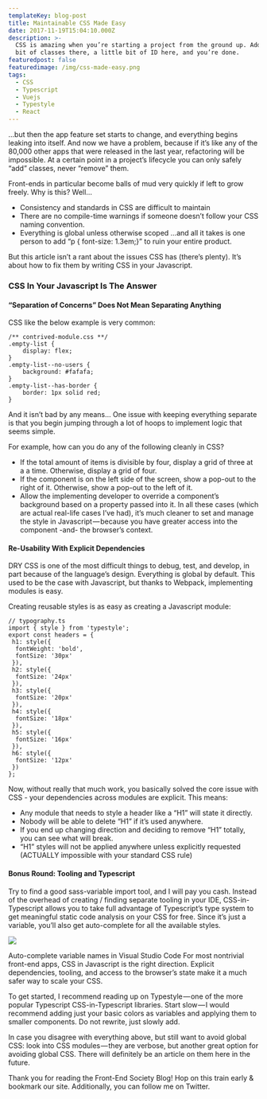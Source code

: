 ```yaml
---
templateKey: blog-post
title: Maintainable CSS Made Easy
date: 2017-11-19T15:04:10.000Z
description: >-
  CSS is amazing when you’re starting a project from the ground up. Add a little
  bit of classes there, a little bit of ID here, and you’re done.
featuredpost: false
featuredimage: /img/css-made-easy.png
tags:
  - CSS
  - Typescript
  - Vuejs
  - Typestyle
  - React
---
```

…but then the app feature set starts to change, and everything begins leaking into itself. And now we have a problem, because if it’s like any of the 80,000 other apps that were released in the last year, refactoring will be impossible. At a certain point in a project’s lifecycle you can only safely “add” classes, never “remove” them.

Front-ends in particular become balls of mud very quickly if left to grow freely. Why is this? Well…

* Consistency and standards in CSS are difficult to maintain
* There are no compile-time warnings if someone doesn’t follow your CSS naming convention.
* Everything is global unless otherwise scoped
  …and all it takes is one person to add “p { font-size: 1.3em;}” to ruin your entire product.

But this article isn’t a rant about the issues CSS has (there’s plenty). It’s about how to fix them by writing CSS in your Javascript.

### CSS In Your Javascript Is The Answer

#### “Separation of Concerns” Does Not Mean Separating Anything

CSS like the below example is very common:

```
/** contrived-module.css **/
.empty-list {
    display: flex;
}
.empty-list--no-users {
    background: #fafafa;
}
.empty-list--has-border {
    border: 1px solid red;
}
```

And it isn’t bad by any means… One issue with keeping everything separate is that you begin jumping through a lot of hoops to implement logic that seems simple.

For example, how can you do any of the following cleanly in CSS?

* If the total amount of items is divisible by four, display a grid of three at a a time. Otherwise, display a grid of four.
* If the component is on the left side of the screen, show a pop-out to the right of it. Otherwise, show a pop-out to the left of it.
* Allow the implementing developer to override a component’s background based on a property passed into it.
  In all these cases (which are actual real-life cases I’ve had), it’s much cleaner to set and manage the style in Javascript — because you have greater access into the component -and- the browser’s context.

#### Re-Usability With Explicit Dependencies

DRY CSS is one of the most difficult things to debug, test, and develop, in part because of the language’s design. Everything is global by default. This used to be the case with Javascript, but thanks to Webpack, implementing modules is easy.

Creating reusable styles is as easy as creating a Javascript module:

```
// typography.ts
import { style } from 'typestyle';
export const headers = {
 h1: style({
  fontWeight: 'bold',
  fontSize: '30px'
 }),
 h2: style({
  fontSize: '24px'
 }),
 h3: style({
  fontSize: '20px'
 }),
 h4: style({
  fontSize: '18px'
 }),
 h5: style({
  fontSize: '16px'
 }),
 h6: style({
  fontSize: '12px'
 })
};
```

Now, without really that much work, you basically solved the core issue with CSS - your dependencies across modules are explicit. This means:

* Any module that needs to style a header like a “H1” will state it directly.
* Nobody will be able to delete “H1” if it’s used anywhere.
* If you end up changing direction and deciding to remove “H1” totally, you can see what will break.
* “H1” styles will not be applied anywhere unless explicitly requested (ACTUALLY impossible with your standard CSS rule)

#### Bonus Round: Tooling and Typescript

Try to find a good sass-variable import tool, and I will pay you cash. Instead of the overhead of creating / finding separate tooling in your IDE, CSS-in-Typescript allows you to take full advantage of Typescript’s type system to get meaningful static code analysis on your CSS for free. Since it’s just a variable, you’ll also get auto-complete for all the available styles.

![](/img/css-made-easy.png)

Auto-complete variable names in Visual Studio Code
For most nontrivial front-end apps, CSS in Javascript is the right direction. Explicit dependencies, tooling, and access to the browser’s state make it a much safer way to scale your CSS.

To get started, I recommend reading up on Typestyle — one of the more popular Typescript CSS-in-Typescript libraries. Start slow — I would recommend adding just your basic colors as variables and applying them to smaller components. Do not rewrite, just slowly add.

In case you disagree with everything above, but still want to avoid global CSS: look into CSS modules — they are verbose, but another great option for avoiding global CSS. There will definitely be an article on them here in the future.

Thank you for reading the Front-End Society Blog! Hop on this train early & bookmark our site. Additionally, you can follow me on Twitter.

